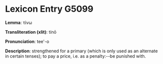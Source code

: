 # Lexicon Entry G5099

**Lemma**: τίνω

**Transliteration (xlit)**: tínō

**Pronunciation**: tee'-o

**Description**:
strengthened for a primary            (which is only used as an alternate in                        certain tenses); to pay a price, i.e. as a penalty:--be punished with.
